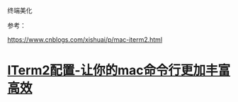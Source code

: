 终端美化

参考：

https://www.cnblogs.com/xishuai/p/mac-iterm2.html

# [ITerm2配置-让你的mac命令行更加丰富高效](https://www.jianshu.com/p/405956cdaca6)



